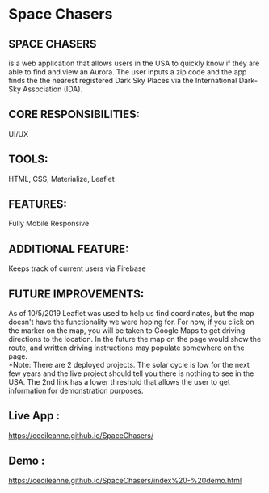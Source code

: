 # Space Chasers

## SPACE CHASERS 
is a web application that allows users in the USA to quickly know if they are able to find and view an Aurora. The user inputs a zip code and the app finds the the nearest registered Dark Sky Places via the International Dark-Sky Association (IDA).

## CORE RESPONSIBILITIES:
UI/UX

## TOOLS:
HTML, CSS, Materialize, Leaflet

## FEATURES: 
Fully Mobile Responsive

## ADDITIONAL FEATURE: 
Keeps track of current users via Firebase

## FUTURE IMPROVEMENTS: 
As of 10/5/2019 Leaflet was used to help us find coordinates, but the map doesn't have the functionality we were hoping for. For now, if you click on the marker on the map, you will be taken to Google Maps to get driving directions to the location. In the future the map on the page would show the route, and written driving instructions may populate somewhere on the page.
<br>
*Note: There are 2 deployed projects. The solar cycle is low for the next few years and the live project should tell you there is nothing to see in the USA. The 2nd link has a lower threshold that allows the user to get information for demonstration purposes.

## Live App :

https://cecileanne.github.io/SpaceChasers/ 

## Demo :

https://cecileanne.github.io/SpaceChasers/index%20-%20demo.html 
